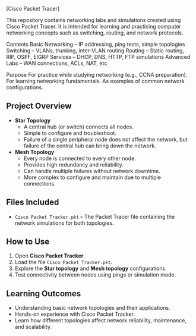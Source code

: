 [Cisco Packet Tracer]

This repository contains networking labs and simulations created using Cisco Packet Tracer.
It is intended for learning and practicing computer networking concepts such as switching, routing, and network protocols.

Contents
Basic Networking – IP addressing, ping tests, simple topologies
Switching – VLANs, trunking, inter-VLAN routing
Routing – Static routing, RIP, OSPF, EIGRP
Services – DHCP, DNS, HTTP, FTP simulations
Advanced Labs – WAN connections, ACLs, NAT, etc

Purpose
For practice while studying networking (e.g., CCNA preparation).
For learning networking fundamentals.
As examples of common network configurations.

## Project Overview
- **Star Topology**
  - A central hub (or switch) connects all nodes.
  - Simple to configure and troubleshoot.
  - Failure of a single peripheral node does not affect the network, but failure of the central hub can bring down the network.
- **Mesh Topology**
  - Every node is connected to every other node.
  - Provides high redundancy and reliability.
  - Can handle multiple failures without network downtime.
  - More complex to configure and maintain due to multiple connections.

## Files Included
- `Cisco Packet Tracker.pkt` – The Packet Tracer file containing the network simulations for both topologies.

## How to Use
1. Open **Cisco Packet Tracker**.
2. Load the file `Cisco Packet Tracker.pkt`.
3. Explore the **Star topology** and **Mesh topology** configurations.
4. Test connectivity between nodes using pings or simulation mode.

## Learning Outcomes
- Understanding basic network topologies and their applications.
- Hands-on experience with Cisco Packet Tracker.
- Learn how different topologies affect network reliability, maintenance, and scalability.

